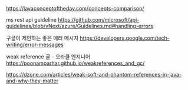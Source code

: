 https://javaconceptoftheday.com/concepts-comparison/

ms rest api guideline
https://github.com/microsoft/api-guidelines/blob/vNext/azure/Guidelines.md#handling-errors

구글이 제안하는 좋은 에러 메시지
https://developers.google.com/tech-writing/error-messages

weak reference 글 - 오라클 엔지니어
https://poonamparhar.github.io/weakreferences_and_gc/

https://dzone.com/articles/weak-soft-and-phantom-references-in-java-and-why-they-matter